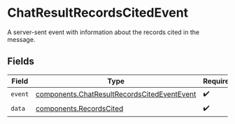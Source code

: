 # ChatResultRecordsCitedEvent

A server-sent event with information about the records cited in the message.


## Fields

| Field                                                                                                      | Type                                                                                                       | Required                                                                                                   | Description                                                                                                |
| ---------------------------------------------------------------------------------------------------------- | ---------------------------------------------------------------------------------------------------------- | ---------------------------------------------------------------------------------------------------------- | ---------------------------------------------------------------------------------------------------------- |
| `event`                                                                                                    | [components.ChatResultRecordsCitedEventEvent](../../models/components/chatresultrecordscitedeventevent.md) | :heavy_check_mark:                                                                                         | N/A                                                                                                        |
| `data`                                                                                                     | [components.RecordsCited](../../models/components/recordscited.md)                                         | :heavy_check_mark:                                                                                         | N/A                                                                                                        |